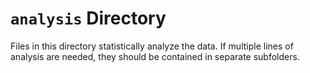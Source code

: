 `analysis` Directory
=========

Files in this directory statistically analyze the data.  If multiple lines of analysis are needed, they should be contained in separate subfolders.
